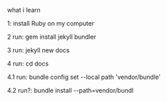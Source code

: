what i learn

1: install Ruby on my computer

2 run: gem install jekyll bundler

3 run: jekyll new docs

4 run: cd docs

4.1 run: bundle config set --local path 'vendor/bundle'

4.2 run?: bundle install --path=vendor/bundl